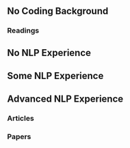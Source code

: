 ## No Coding Background

### Readings

## No NLP Experience 

## Some NLP Experience

## Advanced NLP Experience

### Articles

### Papers

